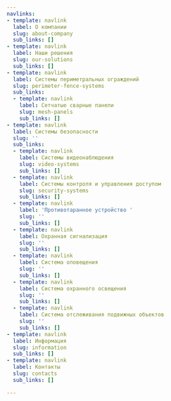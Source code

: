 ```yaml
---
navlinks:
- template: navlink
  label: О компании
  slug: about-company
  sub_links: []
- template: navlink
  label: Наши решения
  slug: our-solutions
  sub_links: []
- template: navlink
  label: Системы периметральных ограждений
  slug: perimeter-fence-systems
  sub_links:
  - template: navlink
    label: Сетчатые сварные панели
    slug: mesh-panels
    sub_links: []
- template: navlink
  label: Системы безопасности
  slug: ''
  sub_links:
  - template: navlink
    label: Системы видеонаблюдения
    slug: video-systems
    sub_links: []
  - template: navlink
    label: Системы контроля и управления доступом
    slug: security-systems
    sub_links: []
  - template: navlink
    label: 'Противотаранное устройство '
    slug: ''
    sub_links: []
  - template: navlink
    label: Охранная сигнализация
    slug: ''
    sub_links: []
  - template: navlink
    label: Система оповещения
    slug: ''
    sub_links: []
  - template: navlink
    label: Система охранного освещения
    slug: ''
    sub_links: []
  - template: navlink
    label: Система отслеживания подвижных объектов
    slug: ''
    sub_links: []
- template: navlink
  label: Информация
  slug: information
  sub_links: []
- template: navlink
  label: Контакты
  slug: contacts
  sub_links: []

---
```

